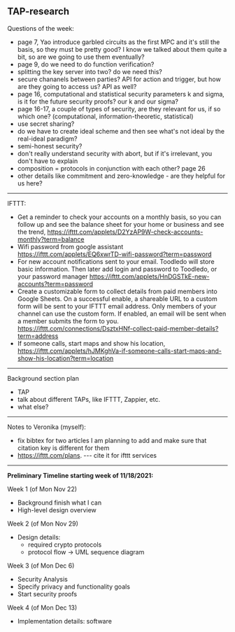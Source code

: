 TAP-research
------------

Questions of the week:
- page 7, Yao introduce garbled circuits as the first MPC and it's still the basis, so they must be pretty good? I know we talked about them quite a bit, so are we going to use them eventually?
- page 9, do we need to do function verification?
- splitting the key server into two? do we need this?
- secure chananels between parties? API for action and trigger, but how are they going to access us? API as well?
- page 16, computational and statistical security parameters k and sigma, is it for the future security proofs? our k and our sigma?
- page 16-17, a couple of types of security, are they relevant for us, if so which one? (computational, information-theoretic, statistical)
- use secret sharing?
- do we have to create ideal scheme and then see what's not ideal by the real-ideal paradigm?
- semi-honest security?
- don't really understand security with abort, but if it's irrelevant, you don't have to explain
- composition = protocols in conjunction with each other? page 26
- other details like commitment and zero-knowledge - are they helpful for us here?

------
IFTTT:
- Get a reminder to check your accounts on a monthly basis, so you can follow up and see the balance sheet for your home or business and see the trend, https://ifttt.com/applets/D2YzAP9W-check-accounts-monthly?term=balance
- Wifi password from google assistant https://ifttt.com/applets/EQ6xwrTD-wifi-password?term=password
- For new account notifications sent to your email. Toodledo will store basic information. Then later add login and password to Toodledo, or your password manager https://ifttt.com/applets/HnDGSTkE-new-accounts?term=password
- Create a customizable form to collect details from paid members into Google Sheets. On a successful enable, a shareable URL to a custom form will be sent to your IFTTT email address. Only members of your channel can use the custom form. If enabled, an email will be sent when a member submits the form to you. https://ifttt.com/connections/DsztxHNf-collect-paid-member-details?term=address
- If someone calls, start maps and show his location, https://ifttt.com/applets/hJMKghVa-if-someone-calls-start-maps-and-show-his-location?term=location
---------

Background section plan
- TAP
- talk about different TAPs, like IFTTT, Zappier, etc.
- what else? 
----------

Notes to Veronika (myself):
- fix bibtex for two articles I am planning to add and make sure that citation key is different for them
- https://ifttt.com/plans. --- cite it for ifttt services

----------
**Preliminary Timeline starting week of 11/18/2021:**

  Week 1 (of Mon Nov 22)
  - Background finish what I can
  - High-level design overview

  Week 2 (of Mon Nov 29)
  - Design details:
    * required crypto protocols
    * protocol flow -> UML sequence diagram

  Week 3 (of Mon Dec 6)
  - Security Analysis
  - Specify privacy and functionality goals
  - Start security proofs

  Week 4 (of Mon Dec 13)
  - Implementation details: software
